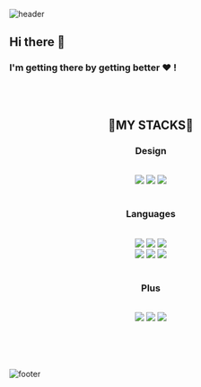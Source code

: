 ![header](https://capsule-render.vercel.app/api?type=waving&color=0:ffc4f5,130:d582ff&=auto&height=400&section=header&text=Yura%20Lee&fontSize=100&animation=scaleIn&fontColor=ffffff)

## Hi there 👋

### I'm getting there by getting better ♥ !
<!-- - #### 항상 처음처럼 열심히 배우겠습니다!.!
- #### 2022 목표는 코린이 탈출! -->

<br>
<br>
<div align=center><h2>💚MY STACKS💚</h2></div>
<div align=center><h3>Design</h3></div>

<div align=center>
<br>
  <img src="https://img.shields.io/badge/figma-%23F24E1E.svg?style=for-the-badge&logo=figma&logoColor=white">

  <img src="https://img.shields.io/badge/adobe%20illustrator-%23FF9A00.svg?style=for-the-badge&logo=adobe%20illustrator&logoColor=white">

  <img src="https://img.shields.io/badge/Adobe%20Premiere%20Pro-9999FF.svg?style=for-the-badge&logo=Adobe%20Premiere%20Pro&logoColor=white">
<br>
<br>

</div>

<div align=center><h3>Languages</h3></div>
<div align=center>
<br>
  <img src="https://img.shields.io/badge/javascript-F7DF1E?style=for-the-badge&logo=javascript&logoColor=black"> 
  <img src="https://img.shields.io/badge/react-61DAFB?style=for-the-badge&logo=react&logoColor=black"> 
  <img src="https://img.shields.io/badge/java-007396?style=for-the-badge&logo=java&logoColor=white"> 
  <br>
  <img src="https://img.shields.io/badge/python-3776AB?style=for-the-badge&logo=python&logoColor=white">
  <img src="https://img.shields.io/badge/c-A8B9CC?style=for-the-badge&logo=c&logoColor=white">
  <img src="https://img.shields.io/badge/typescript-%23007ACC.svg?style=for-the-badge&logo=typescript&logoColor=white">
<br>
<br>
</div>
<div align=center><h3>Plus</h3></div>
<div align=center>
<br>
 <img src= "https://img.shields.io/badge/vercel-%23000000.svg?style=for-the-badge&logo=vercel&logoColor=white">
 <img src="https://img.shields.io/badge/netlify-%23000000.svg?style=for-the-badge&logo=netlify&logoColor=#00C7B7">
  <img src="https://img.shields.io/badge/github-%23121011.svg?style=for-the-badge&logo=github&logoColor=white">
<br>
<br>
<br>
<br>
<br>
</div>

![footer](https://capsule-render.vercel.app/api?type=wave&color=0:b169d6,130:a9fcef&=auto&height=250&&section=footer&text=Have%20a%20good%20day!💜&fontSize=40&animation=blinking&fontColor=ffffff&fontAlign=60&fontAlignY=70)
